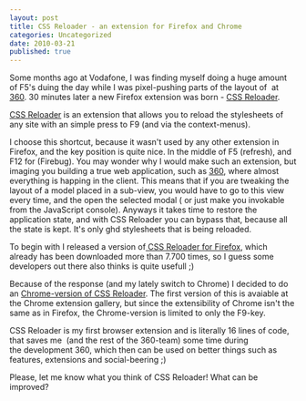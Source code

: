 ```yaml
---
layout: post
title: CSS Reloader - an extension for Firefox and Chrome
categories: Uncategorized
date: 2010-03-21
published: true
---
```


Some months ago at Vodafone, I was finding myself doing a huge amount of F5's duing the day while I was pixel-pushing parts of the layout of  at <a href="http://360.com">360</a>. 30 minutes later a new Firefox extension was born - <a href="https://addons.mozilla.org/da/firefox/addon/46211">CSS Reloader</a>.

<!--more-->

<a href="https://addons.mozilla.org/da/firefox/addon/46211">CSS Reloader</a> is an extension that allows you to reload the stylesheets of any site with an simple press to F9 (and via the context-menus).

I choose this shortcut, because it wasn't used by any other extension in Firefox, and the key position is quite nice. In the middle of F5 (refresh), and F12 for (Firebug).
You may wonder why I would make such an extension, but imaging you building a true web application, such as <a href="http://360.com">360</a>, where almost everything is happing in the client. This means that if you are tweaking the layout of a model placed in a sub-view, you would have to go to this view every time, and the open the selected modal ( or just make you invokable from the JavaScript console). Anyways it takes time to restore the application state, and with CSS Reloader you can bypass that, because all the state is kept. It's only ghd stylesheets that is being reloaded.

To begin with I released a version of<a href="https://addons.mozilla.org/da/firefox/addon/46211"> CSS Reloader for Firefox</a>, which already has been downloaded more than 7.700 times, so I guess some developers out there also thinks is quite usefull ;)

Because of the response (and my lately switch to Chrome) I decided to do an <a href="https://chrome.google.com/extensions/detail/dnfpcpfijpdhabaoieccoclghgplmpbd">Chrome-version of CSS Reloader</a>. The first version of this is avaiable at the Chrome extension gallery, but since the extensibility of Chrome isn't the same as in Firefox, the Chrome-version is limited to only the F9-key.

CSS Reloader is my first browser extension and is literally 16 lines of code, that saves me  (and the rest of the 360-team) some time during the development 360, which then can be used on better things such as features, extensions and social-beering ;)

Please, let me know what you think of CSS Reloader! What can be improved?
